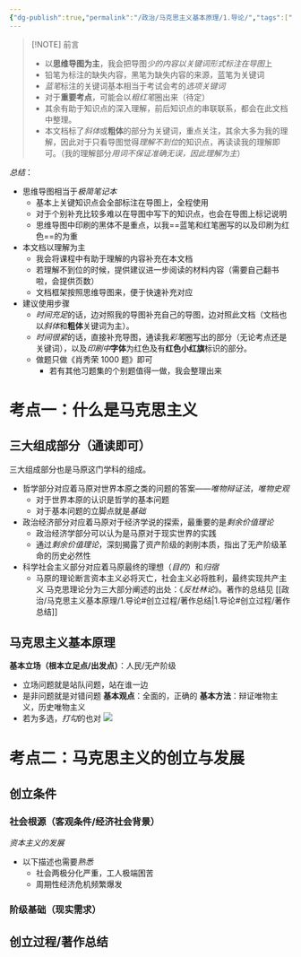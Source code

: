 ```yaml
---
{"dg-publish":true,"permalink":"/政治/马克思主义基本原理/1.导论/","tags":["政治","#马克思主义基本原理","导论"]}
---
```




> [!NOTE] 前言
> - 以**思维导图为主**，我会把导图*少的内容以关键词形式标注在导图*上
> - 铅笔为标注的缺失内容，黑笔为缺失内容的来源，蓝笔为关键词
> - *蓝笔*标注的关键词基本相当于考试会考的*选项关键词*
> - 对于**重要考点**，可能会以*粗红笔*圈出来（待定）
> - 其余有助于知识点的深入理解，前后知识点的串联联系，都会在此文档中整理。
> - 本文档标了*斜体*或**粗体**的部分为关键词，重点关注，其余大多为我的理解，因此对于只看导图觉得*理解不到位*的知识点，再读读我的理解即可。（我的理解部分*用词不保证准确无误，因此理解为主*）

*总结*：
- 思维导图相当于*极简笔记本*
	- 基本上关键知识点会全部标注在导图上，全程使用
	- 对于个别补充比较多难以在导图中写下的知识点，也会在导图上标记说明
	- 思维导图中印刷的黑体不是重点，以我==蓝笔和红笔圈写的以及印刷为红色==的为重
- 本文档以理解为主
	- 我会将课程中有助于理解的内容补充在本文档
	- 若理解不到位的时候，提供建议进一步阅读的材料内容（需要自己翻书啦，会提供页数）
	- 文档框架按照思维导图来，便于快速补充对应
- 建议使用步骤
	- *时间充足*的话，边对照我的导图补充自己的导图，边对照此文档（文档也以*斜体*和**粗体**关键词为主）。
	- *时间很紧*的话，直接补充导图，通读我*彩笔*圈写出的部分（无论考点还是关键词），以及*印刷中***字体**为红色及有**红色小红旗**标识的部分。
	- 做题只做《肖秀荣 1000 题》即可
		- 若有其他习题集的个别题值得一做，我会整理出来
	
# 考点一：什么是马克思主义
## 三大组成部分（通读即可）
三大组成部分也是马原这门学科的组成。
- 哲学部分对应着马原对世界本原之类的问题的答案——*唯物辩证法*，*唯物史观*
	- 对于世界本原的认识是哲学的基本问题
	- 对于基本问题的立脚点就是*基础*
- 政治经济部分对应着马原对于经济学说的探索，最重要的是*剩余价值理论*
	- 政治经济学部分可以认为是马原对于现实世界的实践
	- 通过*剩余价值理论*，深刻揭露了资产阶级的剥削本质，指出了无产阶级革命的历史必然性
- 科学社会主义部分对应着马原最终的理想（*目的*）和*归宿*
	- 马原的理论断言资本主义必将灭亡，社会主义必将胜利，最终实现共产主义
马克思理论分为三大部分阐述的出处：《*反杜林论*》。著作的总结见 [[政治/马克思主义基本原理/1.导论#创立过程/著作总结\|1.导论#创立过程/著作总结]]

## 马克思主义基本原理
**基本立场（根本立足点/出发点）**：人民/无产阶级
- 立场问题就是站队问题，站在谁一边
- 是非问题就是对错问题
**基本观点**：全面的，正确的
**基本方法**：辩证唯物主义，历史唯物主义
- 若为多选，*打勾*的也对
![](https://obsidian-tupian.oss-cn-beijing.aliyuncs.com/image/202407042304339.jpeg)

# 考点二：马克思主义的创立与发展
##  创立条件
### 社会根源（客观条件/经济社会背景）
*资本主义的发展*
- 以下描述也需要*熟悉*
	- 社会两极分化严重，工人极端困苦
	- 周期性经济危机频繁爆发
### 阶级基础（现实需求）


## 创立过程/著作总结


